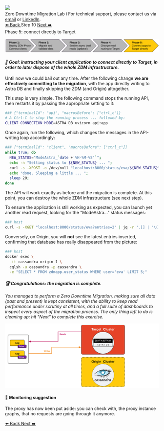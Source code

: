 <!-- TOP -->
<div class="top">
  <img class="scenario-academy-logo" src="https://datastax-academy.github.io/katapod-shared-assets/images/ds-academy-2023.svg" />
  <div class="scenario-title-section">
    <span class="scenario-title">Zero Downtime Migration Lab</span>
    <span class="scenario-subtitle">ℹ️ For technical support, please contact us via <a href="mailto:aleksandr.volochnev@datastax.com">email</a> or <a href="https://dtsx.io/aleks">LinkedIn</a>.</span>
  </div>
</div>

<!-- NAVIGATION -->
<div id="navigation-top" class="navigation-top">
 <a href='command:katapod.loadPage?[{"step":"step9"}]' 
   class="btn btn-dark navigation-top-left">⬅️ Back
 </a>
<span class="step-count">Step 10</span>
 <a href='command:katapod.loadPage?[{"step":"cleanup"}]' 
    class="btn btn-dark navigation-top-right">Next ➡️
  </a>
</div>

<!-- CONTENT -->

<div class="step-title">Phase 5: connect directly to Target</div>

![Phase 5](images/p5.png)

#### _🎯 Goal: instructing your client application to connect directly to Target, in order to later dispose of the whole ZDM infrastructure._

Until now we could bail out any time.
After the following change **we are effectively committing to the migration**,
with the app directly writing to Astra DB and finally
skipping the ZDM (and Origin) altogether.

This step is very simple. The following command stops the running API, then
restarts it by passing the appropriate setting to it:

```bash
### {"terminalId": "api", "macrosBefore": ["ctrl_c"]}
# A Ctrl-C to stop the running process ... followed by:
CLIENT_CONNECTION_MODE=ASTRA_DB uvicorn api:app
```

Once again, run the following, which changes the messages in the API-writing loop accordingly:

```bash
### {"terminalId": "client", "macrosBefore": ["ctrl_c"]}
while true; do
  NEW_STATUS="ModeAstra_`date +'%H-%M-%S'`";
  echo -n "Setting status to ${NEW_STATUS} ... ";
  curl -s -XPOST -o /dev/null "localhost:8000/status/eva/${NEW_STATUS}";
  echo "done. Sleeping a little ... ";
  sleep 20;
done
```

The API will work exactly as before and the migration is complete.
At this point, you can destroy the whole ZDM infrastructure (see next step).

To ensure the application is still working as expected, you can launch yet
another read request, looking for the "ModeAstra..." status messages:

```bash
### host
curl -s -XGET "localhost:8000/status/eva?entries=2" | jq -r '.[] | "\(.when)\t\(.status)"'
```

Conversely, on Origin, you will **not** see the latest
entries inserted, confirming that database has really disappeared
from the picture:

```bash
### host
docker exec \
  -it cassandra-origin-1 \
  cqlsh -u cassandra -p cassandra \
  -e "SELECT * FROM zdmapp.user_status WHERE user='eva' LIMIT 5;"
```

#### _🏆 Congratulations: the migration is complete._

_You managed to perform_
_a Zero Downtime Migration, making sure all data (past and present)_
_is kept consistent, with the ability to keep read performance_
_under scrutiny at all times, and a full suite of dashboards to inspect_
_every aspect of the migration process. The only thing left to do_
_is cleaning up: hit "Next" to complete this exercise._

![Schema, phase 5](images/schema5_r.png)

#### 🔎 Monitoring suggestion

The proxy has now been put aside: you can check with, the
proxy instance graphs, that no requests are going through it anymore.

<!-- NAVIGATION -->
<div id="navigation-bottom" class="navigation-bottom">
 <a href='command:katapod.loadPage?[{"step":"step9"}]'
   class="btn btn-dark navigation-bottom-left">⬅️ Back
 </a>
 <a href='command:katapod.loadPage?[{"step":"cleanup"}]'
    class="btn btn-dark navigation-bottom-right">Next ➡️
  </a>
</div>
